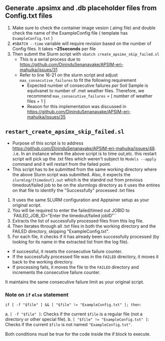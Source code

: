 ## Generate .apsimx and .db placeholder files from Config.txt files

1. Make sure to check the container image vesion (.aimg file) and double check the name of the ExampleConfig file ( template has `ExampleConfig.txt` )
3. `#SBATCH --time` variable will require revision based on the number of Config files. It takes **~25seconds** per file
2. Then submit the Slurm script with `sbatch create_apsimx_skip_failed.sl`
   - This is a serial process  due to https://github.com/DininduSenanayake/APSIM-eri-mahuika/issues/31
   - Refer to line 16-21 on the slurm script and adjust `max_consecutive_failures` to fit the following requirement
      - Expected number of consecutive failures *per* Soil Sample is equilvanet to number of .met weather files. Therefore, we recommend `max_consecutive_failures` = [ number of weather files + 1 ]
      - Reason for this implementation was discussed in https://github.com/DininduSenanayake/APSIM-eri-mahuika/issues/35


## `restart_create_apsimx_skip_failed.sl`

* Purpose of this script is to address https://github.com/DininduSenanayake/APSIM-eri-mahuika/issues/48. .i.e. In an instance where the above script is to time out,etc. this restart script will
pick up the .txt files which weren't subject to `Models --apply` command and it will restart from the failed point.
* This script has to be submitted from the same working directory where the above Slurm script was submitted. Also, it expects the `slurmlog/{timedout}.out` which is the standrd out from previous timedout/failed job to be on the 
slurmlogs directory as it uses the entires on that file to identify the "Successfully" processed .txt files

1. It uses the same SLURM configuration and Apptainer setup as your original script.
2. You will be required to enter the failed/timed out JOBID to `FAILED_JOB_ID="Enter the timedout/failed jobID"``
3. Extracts the list of successfully processed files from this log file.
4. Then iterates through all .txt files in both the working directory and the FAILED directory, skipping "ExampleConfig.txt".
5. For each file, it checks if it has already been successfully processed (by looking for its name in the extracted list from the log file).

* If successful, it resets the consecutive failure counter.
* If the successfully processed file was in the `FAILED` directory, it moves it back to the working directory.
* If processing fails, it moves the file to the `FAILED` directory and increments the consecutive failure counter.


It maintains the same consecutive failure limit as your original script.


### Note on `if` `else` statement

`if [ -f "$file" ] && [ "$file" != "ExampleConfig.txt" ]; then:`

a. `[ -f "$file" ]`: Checks if the current `$file` is a regular file (not a directory or other special file).
b. `[ "$file" != "ExampleConfig.txt" ]`: Checks if the current `$file` is not named `"ExampleConfig.txt"`.

Both conditions must be true for the code inside the if block to execute.

